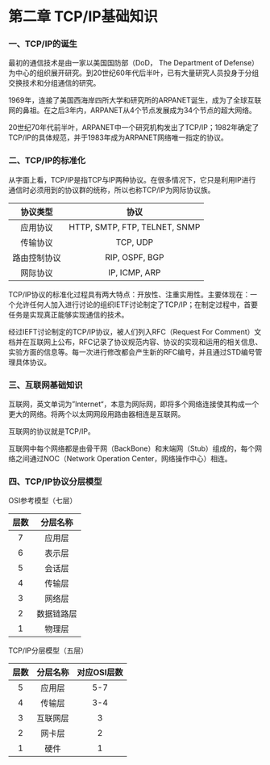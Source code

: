 # 第二章 TCP/IP基础知识

### 一、TCP/IP的诞生

最初的通信技术是由一家以美国国防部（DoD， The Department of Defense）为中心的组织展开研究。到20世纪60年代后半叶，已有大量研究人员投身于分组交换技术和分组通信的研究。

1969年，连接了美国西海岸四所大学和研究所的ARPANET诞生，成为了全球互联网的鼻祖。在之后3年内，ARPANET从4个节点发展成为34个节点的超大网络。

20世纪70年代前半叶，ARPANET中一个研究机构发出了TCP/IP；1982年确定了TCP/IP的具体规范，并于1983年成为ARPANET网络唯一指定的协议。

### 二、TCP/IP的标准化

从字面上看，TCP/IP是指TCP与IP两种协议。在很多情况下，它只是利用IP进行通信时必须用到的协议群的统称，所以也称TCP/IP为网际协议族。

协议类型|协议
:---:|:---:
应用协议 | HTTP, SMTP, FTP, TELNET, SNMP
传输协议 | TCP, UDP
路由控制协议 | RIP, OSPF, BGP
网际协议 | IP, ICMP, ARP

TCP/IP协议的标准化过程具有两大特点：开放性、注重实用性。主要体现在：一个允许任何人加入进行讨论的组织IETF讨论制定了TCP/IP；在制定过程中，首要任务是实现真正能够实现通信的技术。

经过IEFT讨论制定的TCP/IP协议，被人们列入RFC（Request For Comment）文档并在互联网上公布，RFC记录了协议规范内容、协议的实现和运用的相关信息、实验方面的信息等。每一次进行修改都会产生新的RFC编号，并且通过STD编号管理具体协议。

### 三、互联网基础知识
互联网，英文单词为”Internet“，本意为网际网，即将多个网络连接使其构成一个更大的网络。将两个以太网网段用路由器相连是互联网。

互联网的协议就是TCP/IP。

互联网中每个网络都是由骨干网（BackBone）和末端网（Stub）组成的，每个网络之间通过NOC（Network Operation Center，网络操作中心）相连。

### 四、TCP/IP协议分层模型
OSI参考模型（七层）

层数 | 分层名称
:---: | :---:
7 | 应用层
6 | 表示层
5 | 会话层
4 | 传输层
3 | 网络层
2 | 数据链路层
1 | 物理层

TCP/IP分层模型（五层）

层数 | 分层名称 | 对应OSI层数
:---: | :---: | :---:
5 | 应用层 | 5-7
4 | 传输层 | 3-4
3 | 互联网层 | 3
2 | 网卡层 | 2
1 | 硬件 | 1
